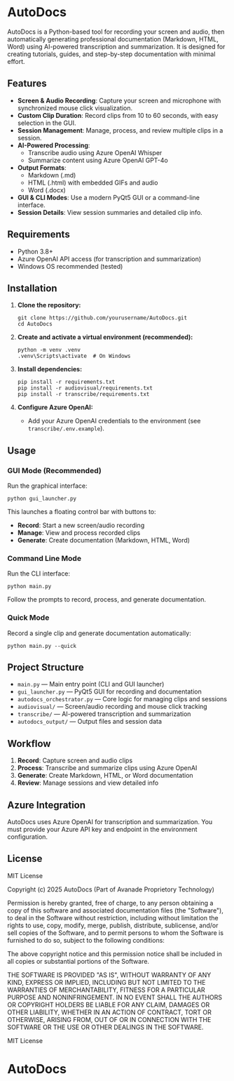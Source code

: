 # AutoDocs

AutoDocs is a Python-based tool for recording your screen and audio, then automatically generating professional documentation (Markdown, HTML, Word) using AI-powered transcription and summarization. It is designed for creating tutorials, guides, and step-by-step documentation with minimal effort.

## Features

- **Screen & Audio Recording**: Capture your screen and microphone with synchronized mouse click visualization.
- **Custom Clip Duration**: Record clips from 10 to 60 seconds, with easy selection in the GUI.
- **Session Management**: Manage, process, and review multiple clips in a session.
- **AI-Powered Processing**:
  - Transcribe audio using Azure OpenAI Whisper
  - Summarize content using Azure OpenAI GPT-4o
- **Output Formats**:
  - Markdown (.md)
  - HTML (.html) with embedded GIFs and audio
  - Word (.docx)
- **GUI & CLI Modes**: Use a modern PyQt5 GUI or a command-line interface.
- **Session Details**: View session summaries and detailed clip info.

## Requirements

- Python 3.8+
- Azure OpenAI API access (for transcription and summarization)
- Windows OS recommended (tested)

## Installation

1. **Clone the repository:**
   ```
   git clone https://github.com/yourusername/AutoDocs.git
   cd AutoDocs
   ```

2. **Create and activate a virtual environment (recommended):**
   ```
   python -m venv .venv
   .venv\Scripts\activate  # On Windows
   ```

3. **Install dependencies:**
   ```
   pip install -r requirements.txt
   pip install -r audiovisual/requirements.txt
   pip install -r transcribe/requirements.txt
   ```

4. **Configure Azure OpenAI:**
   - Add your Azure OpenAI credentials to the environment (see `transcribe/.env.example`).

## Usage

### GUI Mode (Recommended)

Run the graphical interface:

```
python gui_launcher.py
```

This launches a floating control bar with buttons to:
- **Record**: Start a new screen/audio recording
- **Manage**: View and process recorded clips
- **Generate**: Create documentation (Markdown, HTML, Word)

### Command Line Mode

Run the CLI interface:

```
python main.py
```

Follow the prompts to record, process, and generate documentation.

### Quick Mode

Record a single clip and generate documentation automatically:

```
python main.py --quick
```

## Project Structure

- `main.py` — Main entry point (CLI and GUI launcher)
- `gui_launcher.py` — PyQt5 GUI for recording and documentation
- `autodocs_orchestrator.py` — Core logic for managing clips and sessions
- `audiovisual/` — Screen/audio recording and mouse click tracking
- `transcribe/` — AI-powered transcription and summarization
- `autodocs_output/` — Output files and session data

## Workflow

1. **Record**: Capture screen and audio clips
2. **Process**: Transcribe and summarize clips using Azure OpenAI
3. **Generate**: Create Markdown, HTML, or Word documentation
4. **Review**: Manage sessions and view detailed info

## Azure Integration

AutoDocs uses Azure OpenAI for transcription and summarization. You must provide your Azure API key and endpoint in the environment configuration.

## License

MIT License

Copyright (c) 2025 AutoDocs (Part of Avanade Proprietory Technology)

Permission is hereby granted, free of charge, to any person obtaining a copy
of this software and associated documentation files (the "Software"), to deal
in the Software without restriction, including without limitation the rights
to use, copy, modify, merge, publish, distribute, sublicense, and/or sell
copies of the Software, and to permit persons to whom the Software is
furnished to do so, subject to the following conditions:

The above copyright notice and this permission notice shall be included in all
copies or substantial portions of the Software.

THE SOFTWARE IS PROVIDED "AS IS", WITHOUT WARRANTY OF ANY KIND, EXPRESS OR
IMPLIED, INCLUDING BUT NOT LIMITED TO THE WARRANTIES OF MERCHANTABILITY,
FITNESS FOR A PARTICULAR PURPOSE AND NONINFRINGEMENT. IN NO EVENT SHALL THE
AUTHORS OR COPYRIGHT HOLDERS BE LIABLE FOR ANY CLAIM, DAMAGES OR OTHER
LIABILITY, WHETHER IN AN ACTION OF CONTRACT, TORT OR OTHERWISE, ARISING FROM,
OUT OF OR IN CONNECTION WITH THE SOFTWARE OR THE USE OR OTHER DEALINGS IN THE
SOFTWARE.


MIT License
# AutoDocs

